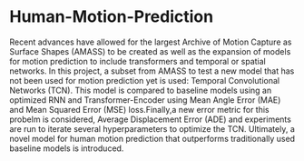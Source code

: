 # Human-Motion-Prediction

Recent advances have allowed for the largest Archive of Motion Capture as Surface Shapes (AMASS) to be created as well as the expansion of models for motion prediction to include transformers and temporal or spatial networks. In this project, a subset from AMASS to test a new model that has not been used for motion prediction yet is used: Temporal Convolutional Networks (TCN). This model is compared to baseline models using an optimized RNN and Transformer-Encoder using Mean Angle Error (MAE) and Mean Squared Error (MSE) loss.Finally,a new error metric for this probelm is considered, Average Displacement Error (ADE) and experiments are run to iterate several hyperparameters to optimize the TCN. Ultimately, a novel model for human motion prediction that outperforms traditionally used baseline models is introduced.
